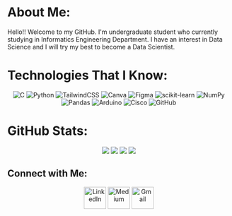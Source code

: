 # About Me:
Hello!! Welcome to my GitHub. I'm undergraduate student who currently studying in Informatics Engineering Department. I have an interest in Data Science and I will try my best to become a Data Scientist.<br>

# Technologies That I Know:
<p align="center">
  <img src="https://img.shields.io/badge/c-%2300599C.svg?style=for-the-badge&logo=c&logoColor=white" alt="C" />
  <img src="https://img.shields.io/badge/python-3670A0?style=for-the-badge&logo=python&logoColor=ffdd54" alt="Python" />
  <img src="https://img.shields.io/badge/tailwindcss-%2338B2AC.svg?style=for-the-badge&logo=tailwind-css&logoColor=white" alt="TailwindCSS" />
  <img src="https://img.shields.io/badge/Canva-%2300C4CC.svg?style=for-the-badge&logo=Canva&logoColor=white" alt="Canva" />
  <img src="https://img.shields.io/badge/figma-%23F24E1E.svg?style=for-the-badge&logo=figma&logoColor=white" alt="Figma" />
  <img src="https://img.shields.io/badge/scikit--learn-%23F7931E.svg?style=for-the-badge&logo=scikit-learn&logoColor=white" alt="scikit-learn" />
  <img src="https://img.shields.io/badge/numpy-%23013243.svg?style=for-the-badge&logo=numpy&logoColor=white" alt="NumPy" />
  <img src="https://img.shields.io/badge/pandas-%23150458.svg?style=for-the-badge&logo=pandas&logoColor=white" alt="Pandas" />
  <img src="https://img.shields.io/badge/-Arduino-00979D?style=for-the-badge&logo=Arduino&logoColor=white" alt="Arduino" />
  <img src="https://img.shields.io/badge/cisco-%23049fd9.svg?style=for-the-badge&logo=cisco&logoColor=black" alt="Cisco" />
  <img src="https://img.shields.io/badge/github-%23121011.svg?style=for-the-badge&logo=github&logoColor=white" alt="GitHub" />
</p>

# GitHub Stats:
<p align="center">
  <img src="https://github-readme-stats.vercel.app/api?username=AllThaf&theme=dark&hide_border=false&include_all_commits=true&count_private=false" />
  <img src="https://github-readme-streak-stats.herokuapp.com/?user=AllThaf&theme=dark&hide_border=false" />
  <img src="https://github-readme-stats.vercel.app/api/top-langs/?username=AllThaf&theme=dark&hide_border=false&include_all_commits=true&count_private=false&layout=compact" />
  <img src="https://github-contributor-stats.vercel.app/api?username=AllThaf&limit=5&theme=dark&combine_all_yearly_contributions=true" />
</p>

## Connect with Me:
<p align="center">
  <a href="https://www.linkedin.com/in/thafa-fadillah-ramdani/" target="_blank"><img align="center" src="https://img.icons8.com/?size=100&id=13930&format=png&color=000000" alt="LinkedIn" height="50" weight="50" /></a>
  <a href="https://medium.com/@AllThaf" target="_blank"><img align="center" src="https://img.icons8.com/?size=100&id=XVNvUWCvvlD9&format=png&color=000000" alt="Medium" height="50" weight="50" /></a>
  <a href="mailto: thafafadillah@gmail.com" target="_blank"><img align="center" src="https://img.icons8.com/?size=100&id=P7UIlhbpWzZm&format=png&color=000000" alt="Gmail" height="50" weight="50" /></a>
</p>

<!-- Proudly created with GPRM ( https://gprm.itsvg.in ) -->
